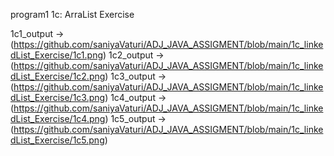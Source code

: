 program1 1c: ArraList Exercise

1c1_output ->(https://github.com/saniyaVaturi/ADJ_JAVA_ASSIGMENT/blob/main/1c_linkedList_Exercise/1c1.png)
1c2_output ->(https://github.com/saniyaVaturi/ADJ_JAVA_ASSIGMENT/blob/main/1c_linkedList_Exercise/1c2.png)
1c3_output ->(https://github.com/saniyaVaturi/ADJ_JAVA_ASSIGMENT/blob/main/1c_linkedList_Exercise/1c3.png)
1c4_output ->(https://github.com/saniyaVaturi/ADJ_JAVA_ASSIGMENT/blob/main/1c_linkedList_Exercise/1c4.png)
1c5_output ->(https://github.com/saniyaVaturi/ADJ_JAVA_ASSIGMENT/blob/main/1c_linkedList_Exercise/1c5.png)


